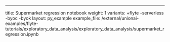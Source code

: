 ---
title: Supermarket regression notebook
weight: 1
variants: +flyte -serverless -byoc -byok
layout: py_example
example_file: /external/unionai-examples/flyte-tutorials/exploratory_data_analysis/exploratory_data_analysis/supermarket_regression.ipynb